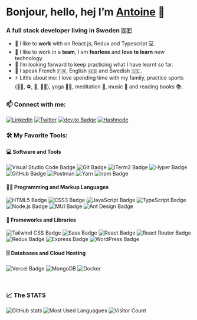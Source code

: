 # Bonjour, hello, hej I’m [Antoine][website] 👋

### A full stack developer living in Sweden 🇸🇪

- 🔭 I like to **work** with on React.js, Redux and Typescript 💻. 
- 🤝 I like to work in a **team**, I am **fearless** and **love to learn** new technology.
- 🤔 I’m looking forward to keep practicing what I have learnt so far.
- 💬 I speak French 🇫🇷, English 🇬🇧 and Swedish 🇸🇪.
- ⚡ Little about me: I love spending time with my family, practice sports (🏋️‍♂️, ⚽, 🎾, 🏄‍♂️), yoga 🧘‍♂️, meditation 🪷, music 🎵 and reading books 📚.

### 📫 Connect with me:

[![LinkedIn](https://img.shields.io/badge/LinkedIn-0077B5?style=for-the-badge&logo=linkedin&logoColor=white)](https://linkedin.com/in/antoineaubard)
[![Twitter](https://img.shields.io/badge/Twitter-1DA1F2?style=for-the-badge&logo=twitter&logoColor=white)](https://twitter.com/antoineaubard)
[![dev.to Badge](https://img.shields.io/badge/dev.to-0A0A0A?style=for-the-badge&logo=devdotto&logoColor=white)](https://dev.to/ant1ne)
[![Hashnode](https://img.shields.io/badge/Hashnode-2962FF?style=for-the-badge&logo=hashnode&logoColor=white)](https://ant1ne.hashnode.dev/)

### 🛠️ My Favorite Tools:

#### 💻 Software and Tools

![Visual Studio Code Badge](https://img.shields.io/badge/Visual_Studio_Code-0078D4?style=for-the-badge&logo=visual%20studio%20code&logoColor=white)
![Git Badge](https://img.shields.io/badge/GIT-E44C30?style=for-the-badge&logo=git&logoColor=white)
![iTerm2 Badge](https://img.shields.io/badge/iTerm2-000000?style=for-the-badge&logo=iterm2&logoColor=white)
![Hyper Badge](https://img.shields.io/badge/Hyper-000000?style=for-the-badge&logo=hyper&logoColor=white)
![GitHub Badge](https://img.shields.io/badge/GitHub-100000?style=for-the-badge&logo=github&logoColor=white)
![Postman](https://img.shields.io/badge/Postman-FF6C37?style=for-the-badge&logo=postman&logoColor=white)
![Yarn](https://img.shields.io/badge/yarn-%232C8EBB.svg?style=for-the-badge&logo=yarn&logoColor=white)
![npm Badge](https://img.shields.io/badge/npm-CB3837?style=for-the-badge&logo=npm&logoColor=white)

#### 👨‍💻 Programming and Markup Languages

![HTML5 Badge](https://img.shields.io/badge/HTML-239120?style=for-the-badge&logo=html5&logoColor=white)
![CSS3 Badge](https://img.shields.io/badge/CSS-239120?&style=for-the-badge&logo=css3&logoColor=white)
![JavaScript Badge](https://img.shields.io/badge/JavaScript-F7DF1E?style=for-the-badge&logo=JavaScript&logoColor=white)
![TypeScript Badge](https://img.shields.io/badge/TypeScript-007ACC?style=for-the-badge&logo=typescript&logoColor=white)
![Node.js Badge](https://img.shields.io/badge/Node.js-43853D?style=for-the-badge&logo=node.js&logoColor=white)
![MUI Badge](https://img.shields.io/badge/Material--UI-0081CB?style=for-the-badge&logo=material-ui&logoColor=white)
![Ant Design Badge](https://img.shields.io/badge/-AntDesign-%230170FE?style=for-the-badge&logo=ant-design&logoColor=white)

#### 🧰 Frameworks and Libraries

![Tailwind CSS Badge](https://img.shields.io/badge/Tailwind_CSS-38B2AC?style=for-the-badge&logo=tailwind-css&logoColor=white)
![Sass Badge](https://img.shields.io/badge/Sass-CC6699?style=for-the-badge&logo=sass&logoColor=white)
![React Badge](https://img.shields.io/badge/React-20232A?style=for-the-badge&logo=react&logoColor=61DAFB)
![React Router Badge](https://img.shields.io/badge/React_Router-CA4245?style=for-the-badge&logo=react-router&logoColor=white)
![Redux Badge](https://img.shields.io/badge/Redux-593D88?style=for-the-badge&logo=redux&logoColor=white)
![Express Badge](https://img.shields.io/badge/Express.js-404D59?style=for-the-badge)
![WordPress Badge](https://img.shields.io/badge/Wordpress-21759B?style=for-the-badge&logo=wordpress&logoColor=white)

#### 🗄️ Databases and Cloud Hosting

![Vercel Badge](https://img.shields.io/badge/Vercel-000000?style=for-the-badge&logo=vercel&logoColor=white)
![MongoDB](https://img.shields.io/badge/MongoDB-4EA94B?style=for-the-badge&logo=mongodb&logoColor=white)
![Docker](https://img.shields.io/badge/docker-%230db7ed.svg?style=for-the-badge&logo=docker&logoColor=white)

<br />

### :chart_with_upwards_trend: The STATS 

![GitHub stats](https://github-readme-stats.vercel.app/api?username=ant1ne&show_icons=true&count_private=true&theme=tokyonight)
![Most Used Languagues](https://github-readme-stats.vercel.app/api/top-langs/?username=ant1ne&theme=blue-green)
![Visitor Count](https://profile-counter.glitch.me/Ant1ne/count.svg)

<!---
Ant1ne/Ant1ne is a ✨ special ✨ repository because its `README.md` (this file) appears on your GitHub profile.
You can click the Preview link to take a look at your changes.
--->
[website]: https://www.antoine.aubard.net/
[integrify-website]: https://integrify.academy/international/
